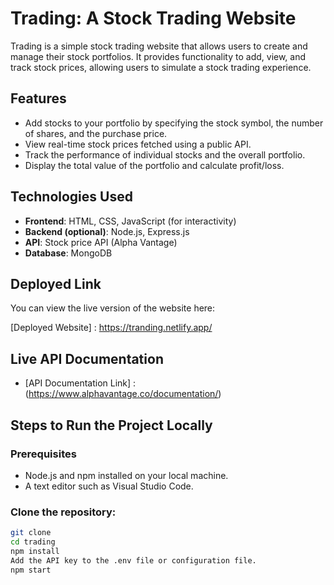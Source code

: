 # Trading: A Stock Trading Website

Trading is a simple stock trading website that allows users to create and manage their stock portfolios. It provides functionality to add, view, and track stock prices, allowing users to simulate a stock trading experience.

## Features

- Add stocks to your portfolio by specifying the stock symbol, the number of shares, and the purchase price.
- View real-time stock prices fetched using a public API.
- Track the performance of individual stocks and the overall portfolio.
- Display the total value of the portfolio and calculate profit/loss.
  
## Technologies Used

- **Frontend**: HTML, CSS, JavaScript (for interactivity)
- **Backend (optional)**: Node.js, Express.js
- **API**: Stock price API (Alpha Vantage)
- **Database**: MongoDB 
## Deployed Link

You can view the live version of the website here:

[Deployed Website] : https://tranding.netlify.app/

## Live API Documentation

- [API Documentation Link] : (https://www.alphavantage.co/documentation/)

## Steps to Run the Project Locally

### Prerequisites

- Node.js and npm installed on your local machine.
- A text editor such as Visual Studio Code.

### Clone the repository:

```bash
git clone 
cd trading
npm install
Add the API key to the .env file or configuration file.
npm start

